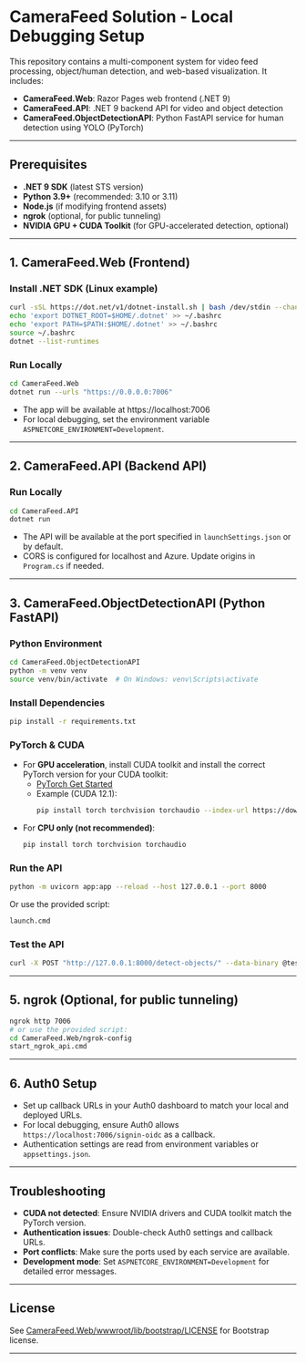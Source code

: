 # CameraFeed Solution - Local Debugging Setup

This repository contains a multi-component system for video feed processing, object/human detection, and web-based visualization. It includes:
- **CameraFeed.Web**: Razor Pages web frontend (.NET 9)
- **CameraFeed.API**: .NET 9 backend API for video and object detection
- **CameraFeed.ObjectDetectionAPI**: Python FastAPI service for human detection using YOLO (PyTorch)

---

## Prerequisites

- **.NET 9 SDK** (latest STS version)
- **Python 3.9+** (recommended: 3.10 or 3.11)
- **Node.js** (if modifying frontend assets)
- **ngrok** (optional, for public tunneling)
- **NVIDIA GPU + CUDA Toolkit** (for GPU-accelerated detection, optional)

---

## 1. CameraFeed.Web (Frontend)

### Install .NET SDK (Linux example)
```sh
curl -sSL https://dot.net/v1/dotnet-install.sh | bash /dev/stdin --channel STS --runtime dotnet
echo 'export DOTNET_ROOT=$HOME/.dotnet' >> ~/.bashrc
echo 'export PATH=$PATH:$HOME/.dotnet' >> ~/.bashrc
source ~/.bashrc
dotnet --list-runtimes
```

### Run Locally
```sh
cd CameraFeed.Web
dotnet run --urls "https://0.0.0.0:7006"
```

- The app will be available at https://localhost:7006
- For local debugging, set the environment variable `ASPNETCORE_ENVIRONMENT=Development`.

---

## 2. CameraFeed.API (Backend API)

### Run Locally
```sh
cd CameraFeed.API
dotnet run
```

- The API will be available at the port specified in `launchSettings.json` or by default.
- CORS is configured for localhost and Azure. Update origins in `Program.cs` if needed.

---

## 3. CameraFeed.ObjectDetectionAPI (Python FastAPI)

### Python Environment
```sh
cd CameraFeed.ObjectDetectionAPI
python -m venv venv
source venv/bin/activate  # On Windows: venv\Scripts\activate
```

### Install Dependencies
```sh
pip install -r requirements.txt
```

### PyTorch & CUDA
- For **GPU acceleration**, install CUDA toolkit and install the correct PyTorch version for your CUDA toolkit:
  - [PyTorch Get Started](https://pytorch.org/get-started/locally/)
  - Example (CUDA 12.1):
    ```sh
    pip install torch torchvision torchaudio --index-url https://download.pytorch.org/whl/cu121
    ```
- For **CPU only (not recommended)**:
    ```sh
    pip install torch torchvision torchaudio
    ```

### Run the API
```sh
python -m uvicorn app:app --reload --host 127.0.0.1 --port 8000
```
Or use the provided script:
```sh
launch.cmd
```

### Test the API
```sh
curl -X POST "http://127.0.0.1:8000/detect-objects/" --data-binary @test.jpeg --output result.jpeg
```

---

## 5. ngrok (Optional, for public tunneling)

```sh
ngrok http 7006
# or use the provided script:
cd CameraFeed.Web/ngrok-config
start_ngrok_api.cmd
```

---

## 6. Auth0 Setup
- Set up callback URLs in your Auth0 dashboard to match your local and deployed URLs.
- For local debugging, ensure Auth0 allows `https://localhost:7006/signin-oidc` as a callback.
- Authentication settings are read from environment variables or `appsettings.json`.

---

## Troubleshooting
- **CUDA not detected**: Ensure NVIDIA drivers and CUDA toolkit match the PyTorch version.
- **Authentication issues**: Double-check Auth0 settings and callback URLs.
- **Port conflicts**: Make sure the ports used by each service are available.
- **Development mode**: Set `ASPNETCORE_ENVIRONMENT=Development` for detailed error messages.

---

## License
See [CameraFeed.Web/wwwroot/lib/bootstrap/LICENSE](CameraFeed.Web/wwwroot/lib/bootstrap/LICENSE) for Bootstrap license.

---

